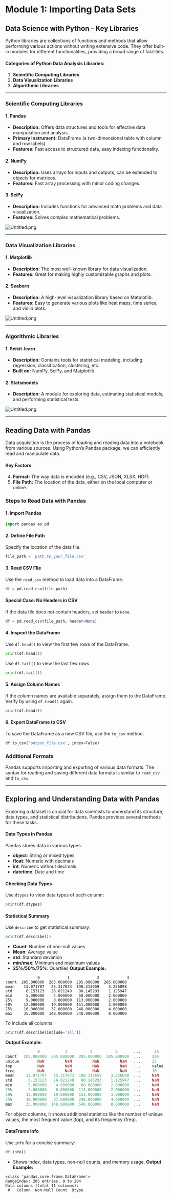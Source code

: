 

# Module 1: Importing Data Sets
## Data Science with Python - Key Libraries
Python libraries are collections of functions and methods that allow performing various actions without writing extensive code. They offer built-in modules for different functionalities, providing a broad range of facilities.
#### Categories of Python Data Analysis Libraries:
1. **Scientific Computing Libraries**
2. **Data Visualization Libraries**
3. **Algorithmic Libraries**

___
### Scientific Computing Libraries
#### 1. **Pandas**
- **Description:** Offers data structures and tools for effective data manipulation and analysis.
- **Primary Instrument:** DataFrame (a two-dimensional table with column and row labels).
- **Features:** Fast access to structured data, easy indexing functionality.
#### 2. **NumPy**
- **Description:** Uses arrays for inputs and outputs, can be extended to objects for matrices.
- **Features:** Fast array processing with minor coding changes.
#### 3. **SciPy**
- **Description:** Includes functions for advanced math problems and data visualization.
- **Features:** Solves complex mathematical problems.

![Untitled.png](https://prod-files-secure.s3.us-west-2.amazonaws.com/03e82b26-cccb-4906-bb56-adabcbdc0655/997ac361-58a8-4f04-bb0f-79fea4baa761/Untitled.png?X-Amz-Algorithm=AWS4-HMAC-SHA256&X-Amz-Content-Sha256=UNSIGNED-PAYLOAD&X-Amz-Credential=ASIAZI2LB4664L3YYXI7%2F20250201%2Fus-west-2%2Fs3%2Faws4_request&X-Amz-Date=20250201T201441Z&X-Amz-Expires=3600&X-Amz-Security-Token=IQoJb3JpZ2luX2VjENT%2F%2F%2F%2F%2F%2F%2F%2F%2F%2FwEaCXVzLXdlc3QtMiJHMEUCIC9eokTNjqWloClyDT9yYabqkuzaiuDvgHGg8hYkEmoMAiEAiZ6OgGzuYGnUuUxWAMfu9glMuMCSz9R7s%2Fm3OqiPOwUqiAQI3f%2F%2F%2F%2F%2F%2F%2F%2F%2F%2FARAAGgw2Mzc0MjMxODM4MDUiDHeam2riFPibS1YNdyrcA5mVaSUNSdBrF5pnwXdD7SDkIzwYequx1wn%2F%2BriIF0oFY4m6Xx4ecjcem8gQJo%2B0fUtts1Szkfm1Vxv%2BDCjVvGCpJ7UKIN8aSCiOahfLnD1COZ5%2FHewN9lw8AwiTbxj6dGEWbUUlBhtlT8sJE4uxMA3DUXqvryGtz9yey%2B7Ofq37aDjFPQ2RZV8GozuskG9woK6LM%2B6enOcKPmYa2lsZd6rnUzsaZRnGG4mM%2Fp4p9%2BGezHrCccYzIKtBRCtGDgR8lxbOwCZ2HOr1HZkTao9RbntK3s9D%2BIxWV4I4MB1QJQ%2B8qGLd6JYldDZxpi0BfsSRK1YliPQ79jL5diWGeXkk2lStZifKBVwFrgHKKT9Y2DGrWa53H5zK8NZ1Abje%2FjttWgwTE5jBG77qbe262mrPGY3%2BIaHbskyKlKALLi3oj5dyl4yeAH9Co2R6LpWB%2FRhlxuqIDD1w8ZwLzwitMKaTsPA9ziZLmhqGseh%2Fg%2FjhREnML96HW2OuTWCwHahi70tzljxUrb%2BN8n1Zb1dmjZEfH18xDzH2wvqt21QNd5yFIythJcb2FfqFreWXK9qbT%2BbgTiqyQcOJydKXFNqZOsHHCNXhDHdJldMEYMLsohQy6SkkHrT%2FLr99tZ3TiXzWMNj2%2BbwGOqUBldCrsnc5EW37lR4AKzeHLFGB8pjgx37jbFr17KV1DDjgfa21pXEIizqPVmAhDnrVPt%2FUpWZwUHW35oGnRzgP9UN%2BpNSSdzKTK5CyO1oRnSpSQjiZnQyI9Z2aDCQ1gp20qJ%2BdJJszkhDMZ%2BW51KJsVHt9G92HsPK2q8U5Ghjfrh71RIaGFAgRN7XKfUQDotgkrFg5xQt0bZ3kAWwnzU5cIjopDlcd&X-Amz-Signature=2c9cd255baa98eec9c4008337da576f14a8b2f8725214fb2d49810a04300606f&X-Amz-SignedHeaders=host&x-id=GetObject)
___
### Data Visualization Libraries
#### 1. **Matplotlib**
- **Description:** The most well-known library for data visualization.
- **Features:** Great for making highly customizable graphs and plots.
#### 2. **Seaborn**
- **Description:** A high-level visualization library based on Matplotlib.
- **Features:** Easy to generate various plots like heat maps, time series, and violin plots.

![Untitled.png](https://prod-files-secure.s3.us-west-2.amazonaws.com/03e82b26-cccb-4906-bb56-adabcbdc0655/733d1e42-5a53-4fd8-90c1-3d85254369a6/Untitled.png?X-Amz-Algorithm=AWS4-HMAC-SHA256&X-Amz-Content-Sha256=UNSIGNED-PAYLOAD&X-Amz-Credential=ASIAZI2LB4662QN55ESV%2F20250201%2Fus-west-2%2Fs3%2Faws4_request&X-Amz-Date=20250201T201441Z&X-Amz-Expires=3600&X-Amz-Security-Token=IQoJb3JpZ2luX2VjENT%2F%2F%2F%2F%2F%2F%2F%2F%2F%2FwEaCXVzLXdlc3QtMiJHMEUCIGDg7RXkUMqCLLeztzPpKxP3HHHbP2ccz7bcP78YxLOUAiEA8CHXOP5VTqdQzFy6t3sSfr1nji2AnlNpvu%2BptjjuFXIqiAQI3f%2F%2F%2F%2F%2F%2F%2F%2F%2F%2FARAAGgw2Mzc0MjMxODM4MDUiDJLZvajIZdZiq1KkdyrcA5%2BXbhQXbpL%2BUrAeAjd%2Bk0YlYIvRp5dTaXNYkY8eU%2FBXtPZYm21JyTe4bAFpFgOmcQggI4iJyPxxNZO6YDd81x4wm6mcU6JCNT0u9XSmOXu%2BLG1XFETeJcW5mWbJbwbZd8NUdolzAtr78FfEyxeeGWMzj9diL7HAqoC6%2B8CbU%2F0Z%2BaglYmoWt4xHJIWrXBIO4OhTcv0xpO3VqPygmrBfgNg7zXS51z%2FUxc4maV3t9zntFXKMt8zWrxZM6FSS2L0YKkP5igdWJ%2BZwW5kE2p4MjKk3pFbZqOQNRPUPmoNpqKXJerKAGzywQn8%2BP5NTQbhwM%2F0PRW0Ic%2FPcqhbz25XIsqlIIfrMnEr87W%2FR1h6JWEsI3C5CvzXjpVmIlu48RSr2Z95%2BAkN2QV3IpFdxB6PwfXk%2BPRrMltnWXufboGonBnPNzQRKvPkmetN2OrFrBogiDNGn0pM2jxRBJ6ciSC4GInYGRrEZAd0uDUjo3F3foCqH6vnv0uazELHI9mmwwmyNbnyJV4X8ba%2B1Oipy%2BZZdCbmnEe0YGnbcPbFNBKnbHSv9njmYgMkajMkKvqA%2FbgMQXM9nvhrnpwNa0DGfTWRo8zB%2BLMPp%2FQC7qqqbqw5LfYceguNOwOIT8bXMJdGvMK32%2BbwGOqUB9aVt1InL0eeem7AJ%2FeiEfDwm8zzG%2Bmgo%2F%2BhyEQyZdS3rIKl9nIDEyvj10Aii1UgXWRBrPA4UNfdMYiHAxs3Eq8mcLLol9PZPgHQh%2BDn8ZK0wMCjhCyg91KcQB9n5qieSQvTJZDrGcu%2B87Qlts40OjlzcrLfk4zz7OrWb0zIT8hji8COkTUEZqFH10f%2FsIGlycusfNHcX33%2FTTY03JpdIktIfLDhP&X-Amz-Signature=3cd864c786765754d13f458688104fdc375e3c5298a139f9fe40b0ab08808c86&X-Amz-SignedHeaders=host&x-id=GetObject)
___
### Algorithmic Libraries
#### 1. **Scikit-learn**
- **Description:** Contains tools for statistical modeling, including regression, classification, clustering, etc.
- **Built on:** NumPy, SciPy, and Matplotlib.
#### 2. **Statsmodels**
- **Description:** A module for exploring data, estimating statistical models, and performing statistical tests.

![Untitled.png](https://prod-files-secure.s3.us-west-2.amazonaws.com/03e82b26-cccb-4906-bb56-adabcbdc0655/c62885f5-417d-4179-834f-d68f8f2bdf39/Untitled.png?X-Amz-Algorithm=AWS4-HMAC-SHA256&X-Amz-Content-Sha256=UNSIGNED-PAYLOAD&X-Amz-Credential=ASIAZI2LB4662QN55ESV%2F20250201%2Fus-west-2%2Fs3%2Faws4_request&X-Amz-Date=20250201T201441Z&X-Amz-Expires=3600&X-Amz-Security-Token=IQoJb3JpZ2luX2VjENT%2F%2F%2F%2F%2F%2F%2F%2F%2F%2FwEaCXVzLXdlc3QtMiJHMEUCIGDg7RXkUMqCLLeztzPpKxP3HHHbP2ccz7bcP78YxLOUAiEA8CHXOP5VTqdQzFy6t3sSfr1nji2AnlNpvu%2BptjjuFXIqiAQI3f%2F%2F%2F%2F%2F%2F%2F%2F%2F%2FARAAGgw2Mzc0MjMxODM4MDUiDJLZvajIZdZiq1KkdyrcA5%2BXbhQXbpL%2BUrAeAjd%2Bk0YlYIvRp5dTaXNYkY8eU%2FBXtPZYm21JyTe4bAFpFgOmcQggI4iJyPxxNZO6YDd81x4wm6mcU6JCNT0u9XSmOXu%2BLG1XFETeJcW5mWbJbwbZd8NUdolzAtr78FfEyxeeGWMzj9diL7HAqoC6%2B8CbU%2F0Z%2BaglYmoWt4xHJIWrXBIO4OhTcv0xpO3VqPygmrBfgNg7zXS51z%2FUxc4maV3t9zntFXKMt8zWrxZM6FSS2L0YKkP5igdWJ%2BZwW5kE2p4MjKk3pFbZqOQNRPUPmoNpqKXJerKAGzywQn8%2BP5NTQbhwM%2F0PRW0Ic%2FPcqhbz25XIsqlIIfrMnEr87W%2FR1h6JWEsI3C5CvzXjpVmIlu48RSr2Z95%2BAkN2QV3IpFdxB6PwfXk%2BPRrMltnWXufboGonBnPNzQRKvPkmetN2OrFrBogiDNGn0pM2jxRBJ6ciSC4GInYGRrEZAd0uDUjo3F3foCqH6vnv0uazELHI9mmwwmyNbnyJV4X8ba%2B1Oipy%2BZZdCbmnEe0YGnbcPbFNBKnbHSv9njmYgMkajMkKvqA%2FbgMQXM9nvhrnpwNa0DGfTWRo8zB%2BLMPp%2FQC7qqqbqw5LfYceguNOwOIT8bXMJdGvMK32%2BbwGOqUB9aVt1InL0eeem7AJ%2FeiEfDwm8zzG%2Bmgo%2F%2BhyEQyZdS3rIKl9nIDEyvj10Aii1UgXWRBrPA4UNfdMYiHAxs3Eq8mcLLol9PZPgHQh%2BDn8ZK0wMCjhCyg91KcQB9n5qieSQvTJZDrGcu%2B87Qlts40OjlzcrLfk4zz7OrWb0zIT8hji8COkTUEZqFH10f%2FsIGlycusfNHcX33%2FTTY03JpdIktIfLDhP&X-Amz-Signature=22d1ddb0c9dee657dd2b9352b5b8b797488ba3f446b32f8da1260ba15e8c96ad&X-Amz-SignedHeaders=host&x-id=GetObject)
___
## Reading Data with Pandas
Data acquisition is the process of loading and reading data into a notebook from various sources. Using Python’s Pandas package, we can efficiently read and manipulate data.
#### Key Factors:
4. **Format:** The way data is encoded (e.g., CSV, JSON, XLSX, HDF).
5. **File Path:** The location of the data, either on the local computer or online.
### Steps to Read Data with Pandas
#### 1. **Import Pandas**
```python
import pandas as pd
```
#### 2. **Define File Path**
Specify the location of the data file.
```python
file_path = 'path_to_your_file.csv'
```
#### 3. **Read CSV File**
Use the `read_csv` method to load data into a DataFrame.
```python
df = pd.read_csv(file_path)
```
#### Special Case: No Headers in CSV
If the data file does not contain headers, set `header` to `None`.
```python
df = pd.read_csv(file_path, header=None)
```
#### 4. **Inspect the DataFrame**
Use `df.head()` to view the first few rows of the DataFrame.
```python
print(df.head())
```
Use `df.tail()` to view the last few rows.
```python
print(df.tail())
```
#### 5. **Assign Column Names**
If the column names are available separately, assign them to the DataFrame.
Verify by using `df.head()` again.
```python
print(df.head())
```
#### 6. **Export DataFrame to CSV**
To save the DataFrame as a new CSV file, use the `to_csv` method.
```python
df.to_csv('output_file.csv', index=False)
```
### Additional Formats
Pandas supports importing and exporting of various data formats. The syntax for reading and saving different data formats is similar to `read_csv` and `to_csv`.
___
## Exploring and Understanding Data with Pandas
Exploring a dataset is crucial for data scientists to understand its structure, data types, and statistical distributions. Pandas provides several methods for these tasks.
#### Data Types in Pandas
Pandas stores data in various types:
- **object**: String or mixed types
- **float**: Numeric with decimals
- **int**: Numeric without decimals
- **datetime**: Date and time
#### Checking Data Types
Use `dtypes` to view data types of each column:
```python
print(df.dtypes)
```
#### Statistical Summary
Use `describe` to get statistical summary:
```python
print(df.describe())
```
- **Count**: Number of non-null values
- **Mean**: Average value
- **std**: Standard deviation
- **min/max**: Minimum and maximum values
- **25%/50%/75%**: Quartiles
**Output Example:**
```plain text
              0            1            2            3
count  205.000000  205.000000  205.000000  205.000000
mean    13.071707   25.317073  198.313659    3.256098
std      6.153123   26.021249   90.145293    1.125947
min      5.000000    4.000000   68.000000    2.000000
25%      9.000000    8.000000  113.000000    2.000000
50%     12.000000   19.000000  151.000000    3.000000
75%     16.000000   37.000000  248.000000    4.000000
max     35.000000  148.000000  540.000000    8.000000
```
To include all columns:
```python
print(df.describe(include='all'))
```
**Output Example:**
```r
              0           1          2          3       ...      25       26       27
count   205.000000  205.000000  205.000000  205.000000  ...     205      205      205
unique        NaN         NaN         NaN         NaN   ...     25       25       25
top           NaN         NaN         NaN         NaN   ...     value    value    value
freq          NaN         NaN         NaN         NaN   ...     10       10       10
mean     13.071707   25.317073  198.313659    3.256098  ...     NaN      NaN      NaN
std       6.153123   26.021249   90.145293    1.125947  ...     NaN      NaN      NaN
min       5.000000    4.000000   68.000000    2.000000  ...     NaN      NaN      NaN
25%       9.000000    8.000000  113.000000    2.000000  ...     NaN      NaN      NaN
50%      12.000000   19.000000  151.000000    3.000000  ...     NaN      NaN      NaN
75%      16.000000   37.000000  248.000000    4.000000  ...     NaN      NaN      NaN
max      35.000000  148.000000  540.000000    8.000000  ...     NaN      NaN      NaN
```
For object columns, it shows additional statistics like the number of unique values, the most frequent value (top), and its frequency (freq).
#### DataFrame Info
Use `info` for a concise summary:
```python
df.info()
```
- Shows index, data types, non-null counts, and memory usage.
**Output Example:**
```less
<class 'pandas.core.frame.DataFrame'>
RangeIndex: 205 entries, 0 to 204
Data columns (total 11 columns):
 #   Column  Non-Null Count  Dtype
